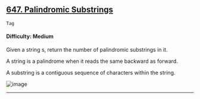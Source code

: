 ## [647. Palindromic Substrings](https://leetcode.com/problems/palindromic-substrings)

```Tag```

#### Difficulty: Medium

Given a string s, return the number of palindromic substrings in it.

A string is a palindrome when it reads the same backward as forward.

A substring is a contiguous sequence of characters within the string.

![image](https://github.com/quananhle/Python/assets/35042430/80ad76d6-2c39-4082-bdc5-e62d2ccac511)

---
